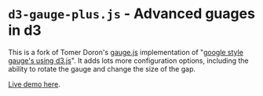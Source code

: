 # `d3-gauge-plus.js` - Advanced guages in d3

This is a fork of Tomer Doron's [gauge.js](https://gist.github.com/tomerd/1499279) implementation of "[google style gauge's using d3.js](http://tomerdoron.blogspot.co.uk/2011/12/google-style-gauges-using-d3js.html)".  It adds lots more configuration options, including the ability to rotate the gauge and change the size of the gap.

[Live demo here](http://gimbo.github.io/d3-gauge-plus/demo/).
